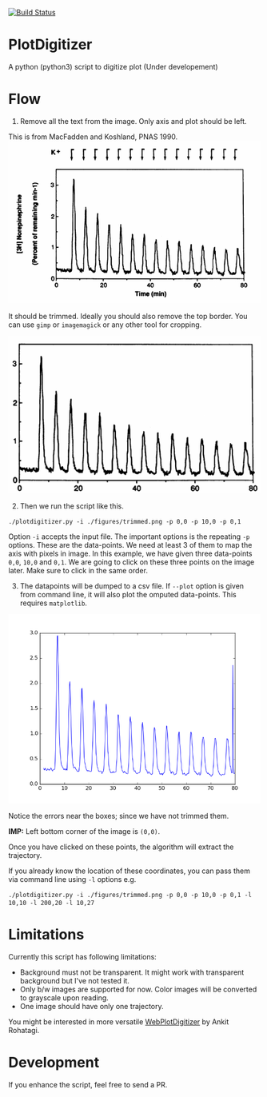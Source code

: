 [![Build Status](https://travis-ci.org/dilawar/PlotDigitizer.svg?branch=master)](https://travis-ci.org/dilawar/PlotDigitizer)

# PlotDigitizer

A python (python3) script to digitize plot (Under developement)

# Flow

1. Remove all the text from the image. Only axis and plot should be left.

This is from MacFadden and Koshland, PNAS 1990. 
![](./figures/original.png)

It should be trimmed. Ideally you should also remove the top border. You can use `gimp`
or `imagemagick` or any other tool for cropping.

![](./figures/trimmed.png)

2. Then we run the script like this.

```
./plotdigitizer.py -i ./figures/trimmed.png -p 0,0 -p 10,0 -p 0,1
```

Option `-i` accepts the input file. The important options is the repeating `-p` options.
These are the data-points. We need at least 3 of them to map the axis with pixels in image.
In this example, we have given three data-points `0,0`, `10,0` and `0,1`. We are going to click 
on these three points on the image later. Make sure to click in the same order. 

3. The datapoints will be dumped to a csv file. If `--plot` option is given from command 
line, it will also plot the omputed data-points. This requires `matplotlib`.

![](./figures/traj.png)

Notice the errors near the boxes; since we have not trimmed them.

__IMP:__ Left bottom corner of the  image is `(0,0)`. 

Once you have clicked on these points, the algorithm will extract the trajectory. 

If you already know the location of these coordinates, you can pass them via
command line using `-l` options e.g.

```
./plotdigitizer.py -i ./figures/trimmed.png -p 0,0 -p 10,0 -p 0,1 -l 10,10 -l 200,20 -l 10,27
```

# Limitations

Currently this script has following limitations:

- Background must not be transparent. It might work with transparent background but
  I've not tested it.
- Only b/w images are supported for now. Color images will be converted to grayscale upon reading.
- One image should have only one trajectory.

You might be interested in more versatile
[WebPlotDigitizer](https://automeris.io/WebPlotDigitizer/) by Ankit Rohatagi.

# Development

If you enhance the script, feel free to send a PR.
